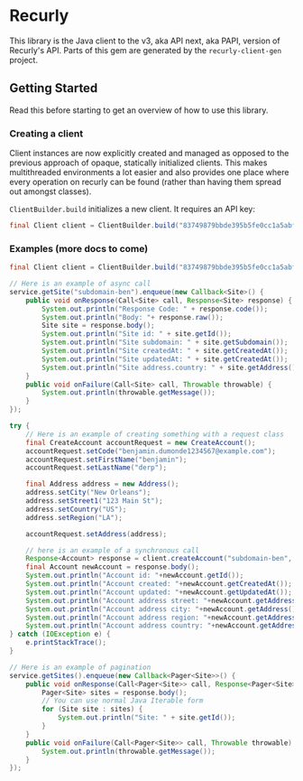 # Recurly

This library is the Java client to the v3, aka API next, aka PAPI, version of Recurly's API. Parts of this gem are generated
by the `recurly-client-gen` project.

## Getting Started

Read this before starting to get an overview of how to use this library.

### Creating a client

Client instances are now explicitly created and managed as opposed to the previous approach of opaque, statically
initialized clients. This makes multithreaded environments a lot easier and also provides one place where every
operation on recurly can be found (rather than having them spread out amongst classes).

`ClientBuilder.build` initializes a new client. It requires an API key:

```java
final Client client = ClientBuilder.build("83749879bbde395b5fe0cc1a5abf8e5");
```

### Examples (more docs to come)


```java
final Client client = ClientBuilder.build("83749879bbde395b5fe0cc1a5abf8e5");

// Here is an example of async call
service.getSite("subdomain-ben").enqueue(new Callback<Site>() {
    public void onResponse(Call<Site> call, Response<Site> response) {
        System.out.println("Response Code: " + response.code());
        System.out.println("Body: "+ response.raw());
        Site site = response.body();
        System.out.println("Site id: " + site.getId());
        System.out.println("Site subdomain: " + site.getSubdomain());
        System.out.println("Site createdAt: " + site.getCreatedAt());
        System.out.println("Site updatedAt: " + site.getCreatedAt());
        System.out.println("Site address.country: " + site.getAddress().getCountry());
    }
    public void onFailure(Call<Site> call, Throwable throwable) {
        System.out.println(throwable.getMessage());
    }
});

try {
    // Here is an example of creating something with a request class
    final CreateAccount accountRequest = new CreateAccount();
    accountRequest.setCode("benjamin.dumonde1234567@example.com");
    accountRequest.setFirstName("benjamin");
    accountRequest.setLastName("derp");

    final Address address = new Address();
    address.setCity("New Orleans");
    address.setStreet1("123 Main St");
    address.setCountry("US");
    address.setRegion("LA");

    accountRequest.setAddress(address);

    // here is an example of a synchronous call
    Response<Account> response = client.createAccount("subdomain-ben", accountRequest).execute();
    final Account newAccount = response.body();
    System.out.println("Account id: "+newAccount.getId());
    System.out.println("Account created: "+newAccount.getCreatedAt());
    System.out.println("Account updated: "+newAccount.getUpdatedAt());
    System.out.println("Account address street: "+newAccount.getAddress().getStreet1());
    System.out.println("Account address city: "+newAccount.getAddress().getCity());
    System.out.println("Account address region: "+newAccount.getAddress().getRegion());
    System.out.println("Account address country: "+newAccount.getAddress().getCountry());
} catch (IOException e) {
    e.printStackTrace();
}

// Here is an example of pagination
service.getSites().enqueue(new Callback<Pager<Site>>() {
    public void onResponse(Call<Pager<Site>> call, Response<Pager<Site>> response) {
        Pager<Site> sites = response.body();
        // You can use normal Java Iterable form
        for (Site site : sites) {
            System.out.println("Site: " + site.getId());
        }
    }
    public void onFailure(Call<Pager<Site>> call, Throwable throwable) {
        System.out.println(throwable.getMessage());
    }
});
```
